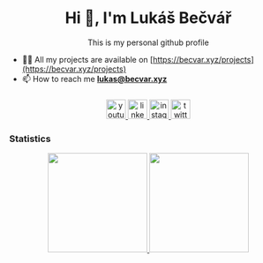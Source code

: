 <h1 align="center">Hi 👋, I'm Lukáš Bečvář</h1>
<p align="center">This is my personal github profile</p>

 - 👨‍💻 All my projects are available on [https://becvar.xyz/projects](https://becvar.xyz/projects)
 - 📫 How to reach me **lukas@becvar.xyz**

###
<div align="center">
  <a href="https://www.youtube.com/channel/UCcALaaQqdBlcR4-tGxavCvQ" target="_blank">
    <img src="https://img.shields.io/static/v1?message=Youtube&logo=youtube&label=&color=FF0000&logoColor=white&labelColor=&style=for-the-badge" height="35" alt="youtube logo"  />
  </a>
  <a href="https://www.linkedin.com/in/becvar-lukas" target="_blank">
    <img src="https://img.shields.io/static/v1?message=LinkedIn&logo=linkedin&label=&color=0077B5&logoColor=white&labelColor=&style=for-the-badge" height="35" alt="linkedin logo"  />
  </a>
  <a href="https://www.instagram.com/lordbecvold" target="_blank">
    <img src="https://img.shields.io/static/v1?message=Instagram&logo=instagram&label=&color=E4405F&logoColor=white&labelColor=&style=for-the-badge" height="35" alt="instagram logo"  />
  </a>
  <a href="https://twitter.com/lordbecvold" target="_blank">
    <img src="https://img.shields.io/static/v1?message=Twitter&logo=twitter&label=&color=1DA1F2&logoColor=white&labelColor=&style=for-the-badge" height="35" alt="twitter logo"  />
  </a>
</div>

### Statistics
<p align="center">
  <a href="https://github.com/lukasbecvar">
    <img height="180em" src="https://github-readme-stats-eight-theta.vercel.app/api?username=lukasbecvar&show_icons=true&theme=algolia&include_all_commits=true&count_private=true"/>
  </a>
  <a href="https://github.com/lukasbecvar">
    <img height="180em" src="https://github-readme-stats-eight-theta.vercel.app/api/top-langs/?username=lukasbecvar&layout=compact&langs_count=8&theme=algolia"/>
  </a>
</p>

